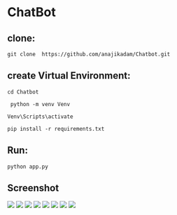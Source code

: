 # ChatBot

## clone:
``` git clone  https://github.com/anajikadam/Chatbot.git ```

## create Virtual Environment:
``` cd Chatbot ```

``` python -m venv Venv```

``` Venv\Scripts\activate ```

``` pip install -r requirements.txt ```

## Run: 
``` python app.py ```

## Screenshot
![](FlaskApp/1.PNG)
![](FlaskApp/2.PNG)
![](FlaskApp/3.PNG)
![](FlaskApp/4.PNG)
![](FlaskApp/5.PNG)
![](FlaskApp/6.PNG)
![](FlaskApp/7.PNG)
![](FlaskApp/8.PNG)
